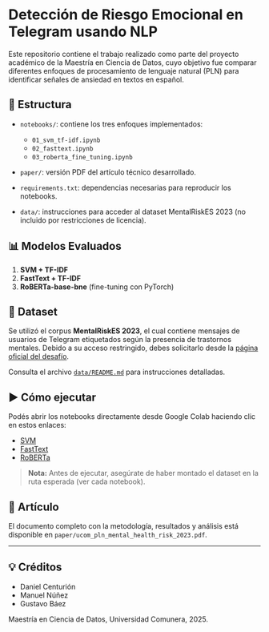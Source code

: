 # Detección de Riesgo Emocional en Telegram usando NLP

Este repositorio contiene el trabajo realizado como parte del proyecto académico de la Maestría en Ciencia de Datos, cuyo objetivo fue comparar diferentes enfoques de procesamiento de lenguaje natural (PLN) para identificar señales de ansiedad en textos en español.

## 📁 Estructura

- `notebooks/`: contiene los tres enfoques implementados:
  - `01_svm_tf-idf.ipynb`
  - `02_fasttext.ipynb`
  - `03_roberta_fine_tuning.ipynb`

- `paper/`: versión PDF del artículo técnico desarrollado.

- `requirements.txt`: dependencias necesarias para reproducir los notebooks.

- `data/`: instrucciones para acceder al dataset MentalRiskES 2023 (no incluido por restricciones de licencia).

## 📊 Modelos Evaluados

1. **SVM + TF-IDF**
2. **FastText + TF-IDF**
3. **RoBERTa-base-bne** (fine-tuning con PyTorch)

## 🧪 Dataset

Se utilizó el corpus **MentalRiskES 2023**, el cual contiene mensajes de usuarios de Telegram etiquetados según la presencia de trastornos mentales. Debido a su acceso restringido, debes solicitarlo desde la [página oficial del desafío](https://sites.google.com/view/mentalriskes/home).

Consulta el archivo [`data/README.md`](data/README.md) para instrucciones detalladas.

## ▶️ Cómo ejecutar

Podés abrir los notebooks directamente desde Google Colab haciendo clic en estos enlaces:

- [SVM](https://colab.research.google.com/github/tu_usuario/mental-risk-nlp/blob/main/notebooks/01_svm_tf-idf.ipynb)
- [FastText](https://colab.research.google.com/github/tu_usuario/mental-risk-nlp/blob/main/notebooks/02_fasttext.ipynb)
- [RoBERTa](https://colab.research.google.com/github/tu_usuario/mental-risk-nlp/blob/main/notebooks/03_roberta_fine_tuning.ipynb)

> **Nota:** Antes de ejecutar, asegúrate de haber montado el dataset en la ruta esperada (ver cada notebook).

## 📄 Artículo

El documento completo con la metodología, resultados y análisis está disponible en `paper/ucom_pln_mental_health_risk_2023.pdf`.

---

## 💡 Créditos

- Daniel Centurión  
- Manuel Núñez  
- Gustavo Báez  

Maestría en Ciencia de Datos, Universidad Comunera, 2025.